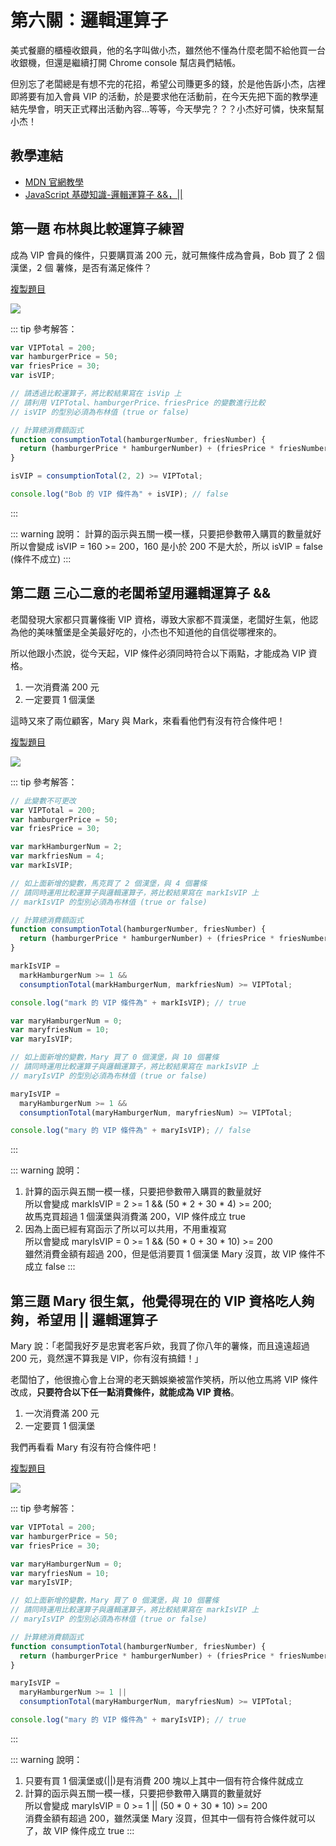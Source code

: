 # 第六關：邏輯運算子

美式餐廳的櫃檯收銀員，他的名字叫做小杰，雖然他不懂為什麼老闆不給他買一台收銀機，但還是繼續打開 Chrome console 幫店員們結帳。

但別忘了老闆總是有想不完的花招，希望公司賺更多的錢，於是他告訴小杰，店裡即將要有加入會員 VIP 的活動，於是要求他在活動前，在今天先把下面的教學連結先學會，明天正式釋出活動內容…等等，今天學完？？？小杰好可憐，快來幫幫小杰！

## 教學連結

* [MDN 官網教學](https://developer.mozilla.org/zh-TW/docs/Web/JavaScript/Guide/Expressions_and_Operators#%E9%82%8F%E8%BC%AF%E9%81%8B%E7%AE%97%E5%AD%90)
* [JavaScript 基礎知識-邏輯運算子 &&，||](https://ithelp.ithome.com.tw/articles/10191343)

## 第一題 布林與比較運算子練習

成為 VIP 會員的條件，只要購買滿 200 元，就可無條件成為會員，Bob 買了 2 個漢堡，2 個 薯條，是否有滿足條件？

[複製題目](https://codepen.io/liao/pen/zYrvWeN)

<img src="https://i.imgur.com/a6AipOO.png" />

::: tip 參考解答：
``` js
var VIPTotal = 200;
var hamburgerPrice = 50;
var friesPrice = 30;
var isVIP;

// 請透過比較運算子，將比較結果寫在 isVip 上
// 請利用 VIPTotal、hamburgerPrice、friesPrice 的變數進行比較
// isVIP 的型別必須為布林值 (true or false)

// 計算總消費額函式
function consumptionTotal(hamburgerNumber, friesNumber) {
  return (hamburgerPrice * hamburgerNumber) + (friesPrice * friesNumber);
}

isVIP = consumptionTotal(2, 2) >= VIPTotal;

console.log("Bob 的 VIP 條件為" + isVIP); // false
```
:::

::: warning 說明：
計算的函示與五關一模一樣，只要把參數帶入購買的數量就好<br />
所以會變成 isVIP = 160 >= 200，160 是小於 200 不是大於，所以 isVIP = false (條件不成立)
:::

## 第二題 三心二意的老闆希望用邏輯運算子 &&

老闆發現大家都只買薯條衝 VIP 資格，導致大家都不買漢堡，老闆好生氣，他認為他的美味蟹堡是全美最好吃的，小杰也不知道他的自信從哪裡來的。

所以他跟小杰說，從今天起，VIP 條件必須同時符合以下兩點，才能成為 VIP 資格。

1. 一次消費滿 200 元
2. 一定要買 1 個漢堡

這時又來了兩位顧客，Mary 與 Mark，來看看他們有沒有符合條件吧！

[複製題目](https://codepen.io/liao/pen/wvMKmRZ)

<img src="https://i.imgur.com/gYYAIz8.png" />

::: tip 參考解答：
``` js
// 此變數不可更改
var VIPTotal = 200;
var hamburgerPrice = 50;
var friesPrice = 30;

var markHamburgerNum = 2;
var markfriesNum = 4;
var markIsVIP;

// 如上面新增的變數，馬克買了 2 個漢堡，與 4 個薯條
// 請同時運用比較運算子與邏輯運算子，將比較結果寫在 markIsVIP 上
// markIsVIP 的型別必須為布林值 (true or false)

// 計算總消費額函式
function consumptionTotal(hamburgerNumber, friesNumber) {
  return (hamburgerPrice * hamburgerNumber) + (friesPrice * friesNumber);
}

markIsVIP = 
  markHamburgerNum >= 1 &&
  consumptionTotal(markHamburgerNum, markfriesNum) >= VIPTotal;

console.log("mark 的 VIP 條件為" + markIsVIP); // true

var maryHamburgerNum = 0;
var maryfriesNum = 10;
var maryIsVIP;

// 如上面新增的變數，Mary 買了 0 個漢堡，與 10 個薯條
// 請同時運用比較運算子與邏輯運算子，將比較結果寫在 markIsVIP 上
// maryIsVIP 的型別必須為布林值 (true or false)

maryIsVIP =
  maryHamburgerNum >= 1 &&
  consumptionTotal(maryHamburgerNum, maryfriesNum) >= VIPTotal;

console.log("mary 的 VIP 條件為" + maryIsVIP); // false
```
:::

::: warning 說明：
1. 計算的函示與五關一模一樣，只要把參數帶入購買的數量就好<br />
所以會變成 markIsVIP = 2 >= 1 && (50 * 2 + 30 * 4) >= 200;<br />
故馬克買超過 1 個漢堡與消費滿 200，VIP 條件成立 true<br />
2. 因為上面已經有寫函示了所以可以共用，不用重複寫<br />
所以會變成 maryIsVIP = 0 >= 1 && (50 * 0 + 30 * 10) >= 200<br />
雖然消費金額有超過 200，但是低消要買 1 個漢堡 Mary 沒買，故 VIP 條件不成立 false
:::

## 第三題 Mary 很生氣，他覺得現在的 VIP 資格吃人夠夠，希望用 || 邏輯運算子

Mary 說：「老闆我好歹是忠實老客戶欸，我買了你八年的薯條，而且遠遠超過 200 元，竟然還不算我是 VIP，你有沒有搞錯！」

老闆怕了，他很擔心會上台灣的老天鵝娛樂被當作笑柄，所以他立馬將 VIP 條件改成，**只要符合以下任一點消費條件，就能成為 VIP 資格**。

1. 一次消費滿 200 元
2. 一定要買 1 個漢堡

我們再看看 Mary 有沒有符合條件吧！

[複製題目](https://codepen.io/liao/pen/GRopxPY)

<img src="https://i.imgur.com/xqK3dXz.png" />

::: tip 參考解答：
``` js
var VIPTotal = 200;
var hamburgerPrice = 50;
var friesPrice = 30;

var maryHamburgerNum = 0;
var maryfriesNum = 10;
var maryIsVIP;

// 如上面新增的變數，Mary 買了 0 個漢堡，與 10 個薯條
// 請同時運用比較運算子與邏輯運算子，將比較結果寫在 markIsVIP 上
// maryIsVIP 的型別必須為布林值 (true or false)

// 計算總消費額函式
function consumptionTotal(hamburgerNumber, friesNumber) {
  return (hamburgerPrice * hamburgerNumber) + (friesPrice * friesNumber);
}

maryIsVIP =
  maryHamburgerNum >= 1 ||
  consumptionTotal(maryHamburgerNum, maryfriesNum) >= VIPTotal;

console.log("mary 的 VIP 條件為" + maryIsVIP); // true
```
:::

::: warning 說明：
1. 只要有買 1 個漢堡或(||)是有消費 200 塊以上其中一個有符合條件就成立
2. 計算的函示與五關一模一樣，只要把參數帶入購買的數量就好<br />
所以會變成 maryIsVIP = 0 >= 1 || (50 * 0 + 30 * 10) >= 200<br />
消費金額有超過 200，雖然漢堡 Mary 沒買，但其中一個有符合條件就可以了，故 VIP 條件成立 true
:::